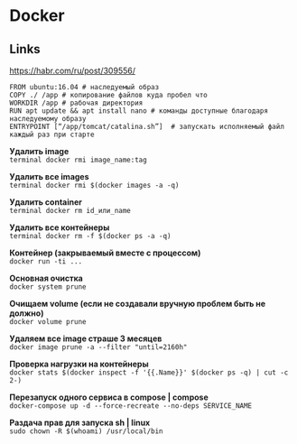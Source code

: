 
# Docker

## Links
https://habr.com/ru/post/309556/  

```docker
FROM ubuntu:16.04 # наследуемый образ  
COPY ./ /app # копирование файлов куда пробел что  
WORKDIR /app # рабочая директория  
RUN apt update && apt install nano # команды доступные благодаря наследуемому образу  
ENTRYPOINT [“/app/tomcat/catalina.sh”]  # запускать исполняемый файл каждый раз при старте
```

**Удалить image**  
`terminal
docker rmi image_name:tag`

**Удалить все images**  
`terminal
docker rmi $(docker images -a -q)`

**Удалить container**  
`terminal
docker rm id_или_name`

**Удалить все контейнеры**  
`terminal
docker rm -f $(docker ps -a -q)`

**Контейнер (закрываемый вместе с процессом)**  
`docker run -ti ...`


**Основная очистка**  
`docker system prune`

**Очищаем volume (если не создавали вручную проблем быть не должно)**  
`docker volume prune`

**Удаляем все image страше 3 месяцeв**  
`docker image prune -a --filter "until=2160h"`

**Проверка нагрузки на контейнеры**  
`docker stats $(docker inspect -f '{{.Name}}' $(docker ps -q) | cut -c 2-)`

**Перезапуск одного сервиса в compose | compose**  
`docker-compose up -d --force-recreate --no-deps SERVICE_NAME`

**Раздача прав для запуска sh | linux**  
`sudo chown -R $(whoami) /usr/local/bin`

<!--stackedit_data:
eyJoaXN0b3J5IjpbNzY5MDE0NTg4LDE0MjE4MDYwNF19
-->